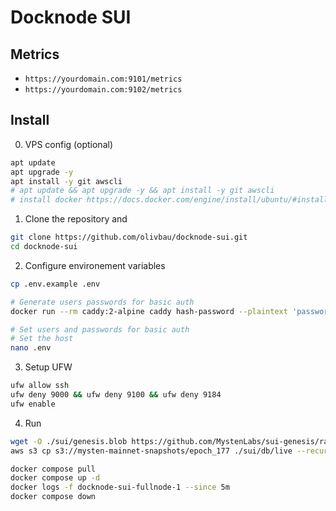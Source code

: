 # Docknode SUI

## Metrics

- `https://yourdomain.com:9101/metrics`
- `https://yourdomain.com:9102/metrics`

## Install

0. VPS config (optional)

```bash
apt update
apt upgrade -y
apt install -y git awscli
# apt update && apt upgrade -y && apt install -y git awscli
# install docker https://docs.docker.com/engine/install/ubuntu/#install-using-the-repository
```

1. Clone the repository and

```bash
git clone https://github.com/olivbau/docknode-sui.git
cd docknode-sui
```

2. Configure environement variables

```bash
cp .env.example .env

# Generate users passwords for basic auth
docker run --rm caddy:2-alpine caddy hash-password --plaintext 'password'

# Set users and passwords for basic auth
# Set the host
nano .env
```

3. Setup UFW

```bash
ufw allow ssh
ufw deny 9000 && ufw deny 9100 && ufw deny 9184
ufw enable
```

4. Run

```bash
wget -O ./sui/genesis.blob https://github.com/MystenLabs/sui-genesis/raw/main/mainnet/genesis.blob
aws s3 cp s3://mysten-mainnet-snapshots/epoch_177 ./sui/db/live --recursive --no-sign-request

docker compose pull
docker compose up -d
docker logs -f docknode-sui-fullnode-1 --since 5m
docker compose down
```
